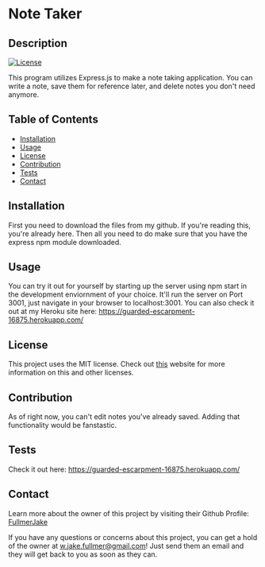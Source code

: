 
  # Note Taker
  ## Description
  [![License](https://img.shields.io/badge/License-MIT-<Green>.svg)](https://shields.io/)

  This program utilizes Express.js to make a note taking application. You can write a note, save them for reference later, and delete notes you don't need anymore. 

  ## Table of Contents
  * [Installation](#installation)
  * [Usage](#usage)
  * [License](#license)
  * [Contribution](#contribution)
  * [Tests](#tests)
  * [Contact](#contact)

  ## Installation
  First you need to download the files from my github. If you're reading this, you're already here. Then all you need to do make sure that you have the express npm module downloaded. 

  ## Usage
  You can try it out for yourself by starting up the server using npm start in the development enviornment of your choice. It'll run the server on Port 3001, just navigate in your browser to localhost:3001. You can also check it out at my Heroku site here: https://guarded-escarpment-16875.herokuapp.com/

  ## License
  This project uses the MIT license. Check out <a href="https://choosealicense.com">this</a> website for more information on this and other licenses. 

  ## Contribution
  As of right now, you can't edit notes you've already saved. Adding that functionality would be fanstastic.

  ## Tests
  Check it out here: https://guarded-escarpment-16875.herokuapp.com/
  
  ## Contact
  Learn more about the owner of this project by visiting their Github Profile: <a href=https://github.com/FullmerJake>FullmerJake</a>

  If you have any questions or concerns about this project, you can get a hold of the owner at w.jake.fullmer@gmail.com! Just send them an email and they will get back to you as soon as they can. 

  

